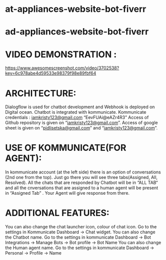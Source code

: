 # at-appliances-website-bot-fiverr
# ad-appliances-website-bot-fiverr

# VIDEO DEMONSTRATION :
https://www.awesomescreenshot.com/video/3702538?key=6c978abe4d59533e98379f98e89fbf64

# ARCHITECTURE: 
Dialogflow is used for chatbot development and Webhook is deployed on Digital ocean.
Chatbot is integrated with kommunicate. 
Kommunicate credentials : iamkristy123@gmail.com “EevFUAi@eAZr4R3”
Access of Github repository is given on “iamkristy123@gmail.com”.  Access of google sheet is given on “pidlisetska@gmail.com” and “iamkristy123@gmail.com”.

# USE OF KOMMUNICATE(FOR AGENT):
In kommunicate account (at the left side) there is an option of conversations (2nd one from the top). Just go there you will see three tabs(Assigned, All, Resolved). 
All the chats that are responded by Chatbot will be in “ALL TAB“ and all the cnversations that are assigned to a human agent will be present in “Assigned Tab” . Your Agent will give response from there.

# ADDITIONAL FEATURES: 
You can also change the chat launcher icon, colour of chat icon. Go to the settings in Kommunicate Dashboard -> Chat widget.
You can also change the Chatbot name. Go to the settings in kommunicate Dashboard -> Bot Integrations -> Manage Bots -> Bot profile -> Bot Name
You can also change the Human agent name. Go to the settings in kommunicate Dashboard -> Personal -> Profile -> Name
